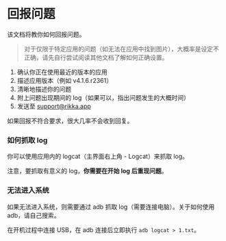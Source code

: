 # 回报问题

该文档将教你如何回报问题。

> 对于仅限于特定应用的问题（如无法在应用中找到图片），大概率是设定不正确，请先自行尝试阅读其他文档了解如何正确设置。

1. 确认你正在使用最近的版本的应用
2. 描述应用版本（例如 v4.1.6.r2361）
3. 清晰地描述你的问题
4. 附上问题出现期间的 log（如果可以，指出问题发生的大概时间）
5. 发送至 [support@rikka.app](mailto://support@rikka.app)

如果回报不符合要求，很大几率不会收到回复。

### 如何抓取 log

你可以使用应用内的 logcat（主界面右上角 - Logcat）来抓取 log。

注意，要抓取有意义的 log，**你需要在开始 log 后重现问题**。

### 无法进入系统

如果无法进入系统，则需要通过 adb 抓取 log（需要连接电脑）。关于如何使用 adb，请自己搜索。

在开机过程中连接 USB，在 adb 连接后立即执行 `adb logcat > 1.txt`。